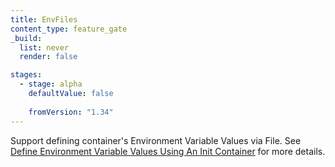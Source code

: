 ```yaml
---
title: EnvFiles
content_type: feature_gate
_build:
  list: never
  render: false

stages:
  - stage: alpha
    defaultValue: false
    
    fromVersion: "1.34"
---
```

Support defining container's Environment Variable Values via File.
See [Define Environment Variable Values Using An Init Container](/docs/tasks/inject-data-application/define-environment-variable-via-file) for more details.